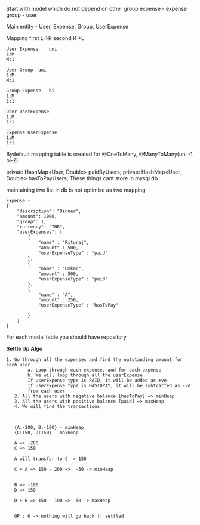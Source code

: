 Start with model which do not depend on other
group expense - expense
group - user

Main entity - User, Expense, Group, UserExpense

Mapping
first L->R
second R->L

    User Expense    uni 
    1:M       
    M:1   

    User Group  uni
    1:M
    M:1

    Group Expense   bi
    1:M
    1:1
    
    User UserExpense 
    1:M
    1:1

    Expense UserExpense
    1:M
    1:1
Bydefault mapping table is created for @OneToMany, @ManyToMany(uni -1, bi-2)

private HashMap<User, Double>  paidByUsers;
private HashMap<User, Double>  hasToPayUsers;
These things cant store in  mysql db

maintaining two list in db is not optimise as two mapping


    Expense - 
    {
        "description": "Dinner",
        "amount": 1000,
        "group": 1,
        "currency": "INR",
        "userExpenses": [
            {
                "name" : "Rituraj",
                "amount" : 500,
                "userExpenseType" : "paid"
            },
            {
                "name" : "Omkar",
                "amount" : 500,
                "userExpenseType" : "paid"
            },
            {
                "name" : "A",
                "amount" : 250,
                "userExpenseType" : "hasToPay"
            
            } 
        ]
    }



For each modal table you should have repository


**Settle Up Algo**

    1. Go through all the expenses and find the outstanding amount for each user
            a. Loop through each expense, and for each expense
            b. We will loop through all the userExpense
            If userExpense type is PAID, it will be added as +ve
            If userExpense type is HASTOPAY, it will be subtracted as -ve
            from each user
       2. All the users with negative balance [hasToPay] => minHeap
       3. All the users with positive balance [paid] => maxHeap
       4. We will find the transactions



       {A:-200, B:-100} - minHeap
       {C:150, D:150} - maxHeap

       A => -200
       C => 150

       A will transfer to C -> 150

       C + A => 150 - 200 =>  -50 -> minHeap


       B => -100
       D => 150

       D + B => 150 - 100 =>  50 -> maxHeap


       OP : 0 -> nothing will go back || settled
